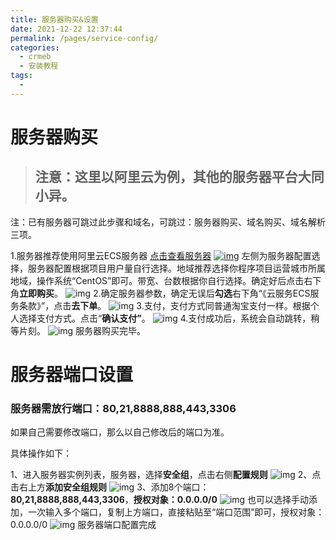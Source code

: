 ```yaml
---
title: 服务器购买&设置
date: 2021-12-22 12:37:44
permalink: /pages/service-config/
categories:
  - crmeb
  - 安装教程
tags:
  - 
---
```

# 服务器购买

> ## **注意：这里以阿里云为例，其他的服务器平台大同小异。**

注：已有服务器可跳过此步骤和域名，可跳过：服务器购买、域名购买、域名解析三项。

1.服务器推荐使用阿里云ECS服务器 [点击查看服务器](https://promotion.aliyun.com/ntms/yunparter/invite.html?userCode=dligum2z)
[![img](http://bbs.crmeb.net/data/attachment/portal/201905/11/100445y04n0xrfynyamayy.jpg)](https://promotion.aliyun.com/ntms/yunparter/invite.html?userCode=dligum2z)
左侧为服务器配置选择，服务器配置根据项目用户量自行选择。地域推荐选择你程序项目运营城市所属地域，操作系统“CentOS”即可。带宽、台数根据你自行选择。确定好后点击右下角**立即购买**。
![img](https://img.kancloud.cn/1c/c2/1cc267ee9aa376433c7febedce2c34ac_756x411.png)
2.确定服务器参数，确定无误后**勾选**右下角“《云服务ECS服务条款》”，点击**去下单**。
![img](https://img.kancloud.cn/7e/23/7e23a617c1c6894f6f22515ab58f34e5_756x489.png)
3.支付，支付方式同普通淘宝支付一样。根据个人选择支付方式。点击“**确认支付”**。
![img](https://img.kancloud.cn/aa/e3/aae3912a990a22fc533e43e8a6538b33_756x454.png)
4.支付成功后，系统会自动跳转，稍等片刻。
![img](https://img.kancloud.cn/f2/df/f2dfc95a9756559ac74eb20223a8d1b2_750x248.png)
服务器购买完毕。

# 服务器端口设置

### 服务器需放行端口：80,21,8888,888,443,3306

如果自己需要修改端口，那么以自己修改后的端口为准。

具体操作如下：

1、进入服务器实例列表，服务器，选择**安全组**，点击右侧**配置规则**
![img](https://img.kancloud.cn/ae/6c/ae6ca90df342b844e2c9e9b6b2225e16_755x276.png)
2、点击右上方**添加安全组规则**
![img](https://img.kancloud.cn/cc/1e/cc1ec9b1ec9aa8afa618d85de8352fee_530x293.png)
3、添加8个端口：**80,21,8888,888,443,3306**，**授权对象：0.0.0.0/0**
![img](https://img.kancloud.cn/ec/30/ec30fe102647e7a0089cf76490097d18_409x435.png)
也可以选择手动添加，一次输入多个端口，复制上方端口，直接粘贴至“端口范围”即可，授权对象：0.0.0.0/0
![img](https://img.kancloud.cn/b8/40/b840c0203b121524fa6487c8f3dc7aba_2316x548.png)
服务器端口配置完成

